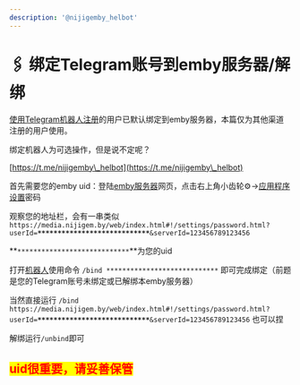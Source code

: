 ```yaml
---
description: '@nijigemby_helbot'
---
```


# 🖇 绑定Telegram账号到emby服务器/解绑

[使用Telegram机器人注册](<register via bot.md>)的用户已默认绑定到emby服务器，本篇仅为其他渠道注册的用户使用。

绑定机器人为可选操作，但是说不定呢？

[https://t.me/nijigemby\_helbot](https://t.me/nijigemby\_helbot)

首先需要您的emby uid：登陆[emby服务器](http://media.nijigem.by)网页，点击右上角小齿轮⚙️→[应用程序设置](https://media.nijigem.by/web/index.html#!/settings)密码

观察您的地址栏，会有一串类似 `https://media.nijigem.by/web/index.html#!/settings/password.html?userId=`**`****************************`**`&serverId=123456789123456`

**`****************************`**为您的uid



打开[机器人](https://t.me/nijigemby\_helbot)使用命令 `/bind ****************************` 即可完成绑定（前题是您的Telegram账号未绑定或已解绑本emby服务器）

当然直接运行 `/bind https://media.nijigem.by/web/index.html#!/settings/password.html?userId=`**`****************************`**`&serverId=123456789123456` 也可以捏



解绑运行`/unbind`即可

## <mark style="color:red;">uid很重要，请妥善保管</mark>



